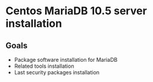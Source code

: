 # Centos MariaDB 10.5 server installation

## Goals
- Package software installation for MariaDB
- Related tools installation
- Last security packages installation
